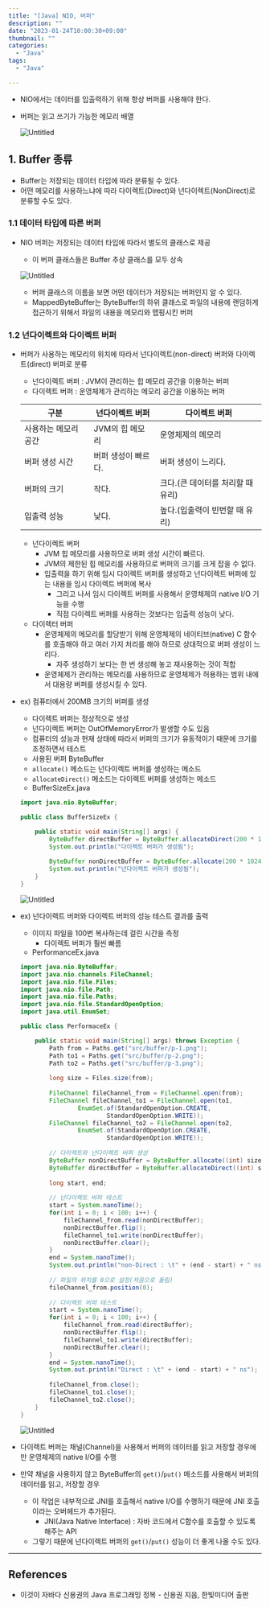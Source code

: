 ```yaml
---
title: "[Java] NIO, 버퍼"
description: ""
date: "2023-01-24T10:00:30+09:00"
thumbnail: ""
categories:
  - "Java"
tags:
  - "Java"

---
```

<!--more-->

- NIO에서는 데이터를 입출력하기 위해 항상 버퍼를 사용해야 한다.
- 버퍼는 읽고 쓰기가 가능한 메모리 배열
    
    ![Untitled](/images/lang_java/NIO/버퍼/Untitled.png)
    

## 1. Buffer 종류

- Buffer는 저장되는 데이터 타입에 따라 분류될 수 있다.
- 어떤 메모리를 사용하느냐에 따라 다이렉트(Direct)와 넌다이렉트(NonDirect)로 분류할 수도 있다.

### 1.1 데이터 타입에 따른 버퍼

- NIO 버퍼는 저장되는 데이터 타입에 따라서 별도의 클래스로 제공
    - 이 버퍼 클래스들은 Buffer 추상 클래스를 모두 상속
    
    ![Untitled](/images/lang_java/NIO/버퍼/Untitled%201.png)
    
    - 버퍼 클래스의 이름을 보면 어떤 데이터가 저장되는 버퍼인지 알 수 있다.
    - MappedByteBuffer는 ByteBuffer의 하위 클래스로 파일의 내용에 랜덤하게 접근하기 위해서 파일의 내용을 메모리와 맵핑시킨 버퍼

### 1.2 넌다이렉트와 다이렉트 버퍼

- 버퍼가 사용하는 메모리의 위치에 따라서 넌다이렉트(non-direct) 버퍼와 다이렉트(direct) 버퍼로 분류
    - 넌다이렉트 버퍼 : JVM이 관리하는 힙 메모리 공간을 이용하는 버퍼
    - 다이렉트 버퍼 : 운영체제가 관리하는 메모리 공간을 이용하는 버퍼
    
    | 구분 | 넌다이렉트 버퍼 | 다이렉트 버퍼 |
    | --- | --- | --- |
    | 사용하는 메모리 공간 | JVM의 힙 메모리 | 운영체제의 메모리 |
    | 버퍼 생성 시간 | 버퍼 생성이 빠르다. | 버퍼 생성이 느리다. |
    | 버퍼의 크기 | 작다. | 크다.(큰 데이터를 처리할 때 유리) |
    | 입출력 성능 | 낮다. | 높다.(입출력이 빈번할 때 유리) |
    - 넌다이렉트 버퍼
        - JVM 힙 메모리를 사용하므로 버퍼 생성 시간이 빠르다.
        - JVM의 제한된 힙 메모리를 사용하므로 버퍼의 크기를 크게 잡을 수 없다.
        - 입출력을 하기 위해 임시 다이렉트 버퍼를 생성하고 넌다이렉트 버퍼에 있는 내용을 임시 다이렉트 버퍼에 복사
            - 그리고 나서 임시 다이렉트 버퍼를 사용해서 운영체제의 native I/O 기능을 수행
            - 직접 다이렉트 버퍼를 사용하는 것보다는 입출력 성능이 낮다.
    - 다이렉터 버퍼
        - 운영체제의 메모리를 할당받기 위해 운영체제의 네이티브(native) C 함수를 호출해야 하고 여러 가지 처리를 해야 하므로 상대적으로 버퍼 생성이 느리다.
            - 자주 생성하기 보다는 한 번 생성해 놓고 재사용하는 것이 적합
        - 운영체제가 관리하는 메모리를 사용하므로 운영체제가 허용하는 범위 내에서 대용량 버퍼를 생성시킬 수 있다.
- ex) 컴퓨터에서 200MB 크기의 버퍼를 생성
    - 다이렉트 버퍼는 정상적으로 생성
    - 넌다이렉트 버퍼는 OutOfMemoryError가 발생할 수도 있음
    - 컴퓨터의 성능과 현재 상태에 따라서 버퍼의 크기가 유동적이기 때문에 크기를 조정하면서 테스트
    - 사용된 버퍼 ByteBuffer
    - `allocate()` 메소드는 넌다이렉트 버퍼를 생성하는 메소드
    - `allocateDirect()` 메소드는 다이렉트 버퍼를 생성하는 메소드
    - BufferSizeEx.java
    
    ```java
    import java.nio.ByteBuffer;
    
    public class BufferSizeEx {
    
    	public static void main(String[] args) {
    		ByteBuffer directBuffer = ByteBuffer.allocateDirect(200 * 1024 * 1024);
    		System.out.println("다이렉트 버퍼가 생성됨");
    		
    		ByteBuffer nonDirectBuffer = ByteBuffer.allocate(200 * 1024 * 1024);
    		System.out.println("넌다이렉트 버퍼가 생성됨");
    	}
    }
    ```
    
    ![Untitled](/images/lang_java/NIO/버퍼/Untitled%202.png)
    
- ex) 넌다이렉트 버퍼와 다이렉트 버퍼의 성능 테스트 결과를 출력
    - 이미지 파일을 100번 복사하는데 걸린 시간을 측정
        - 다이렉트 버퍼가 훨씬 빠름
    - PerformanceEx.java
    
    ```java
    import java.nio.ByteBuffer;
    import java.nio.channels.FileChannel;
    import java.nio.file.Files;
    import java.nio.file.Path;
    import java.nio.file.Paths;
    import java.nio.file.StandardOpenOption;
    import java.util.EnumSet;
    
    public class PerformaceEx {
    
    	public static void main(String[] args) throws Exception {
    		Path from = Paths.get("src/buffer/p-1.png");
    		Path to1 = Paths.get("src/buffer/p-2.png");
    		Path to2 = Paths.get("src/buffer/p-3.png");
    		
    		long size = Files.size(from);
    		
    		FileChannel fileChannel_from = FileChannel.open(from);
    		FileChannel fileChannel_to1 = FileChannel.open(to1,
    				EnumSet.of(StandardOpenOption.CREATE,
    						StandardOpenOption.WRITE));
    		FileChannel fileChannel_to2 = FileChannel.open(to2,
    				EnumSet.of(StandardOpenOption.CREATE,
    						StandardOpenOption.WRITE));
    		
    		// 다이렉트와 넌다이렉트 버퍼 생성
    		ByteBuffer nonDirectBuffer = ByteBuffer.allocate((int) size);
    		ByteBuffer directBuffer = ByteBuffer.allocateDirect((int) size);
    		
    		long start, end;
    		
    		// 넌다이렉트 버퍼 테스트
    		start = System.nanoTime();
    		for(int i = 0; i < 100; i++) {
    			fileChannel_from.read(nonDirectBuffer);
    			nonDirectBuffer.flip();
    			fileChannel_to1.write(nonDirectBuffer);
    			nonDirectBuffer.clear();
    		}
    		end = System.nanoTime();
    		System.out.println("non-Direct : \t" + (end - start) + " ns");
    		
    		// 파일의 위치를 0으로 설정(처음으로 돌림)
    		fileChannel_from.position(0);
    		
    		// 다이렉트 버퍼 테스트
    		start = System.nanoTime();
    		for(int i = 0; i < 100; i++) {
    			fileChannel_from.read(directBuffer);
    			nonDirectBuffer.flip();
    			fileChannel_to1.write(directBuffer);
    			nonDirectBuffer.clear();
    		}
    		end = System.nanoTime();
    		System.out.println("Direct : \t" + (end - start) + " ns");
    		
    		fileChannel_from.close();
    		fileChannel_to1.close();
    		fileChannel_to2.close();
    	}
    }
    ```
    
    ![Untitled](/images/lang_java/NIO/버퍼/Untitled%203.png)
    
- 다이렉트 버퍼는 채널(Channel)을 사용해서 버퍼의 데이터를 읽고 저장할 경우에만 운영체제의 native I/O를 수행
- 만약 채널을 사용하지 않고 ByteBuffer의 `get()`/`put()` 메소드를 사용해서 버퍼의 데이터를 읽고, 저장할 경우
    - 이 작업은 내부적으로 JNI를 호출해서 native I/O를 수행하기 때문에 JNI 호출이라는 오버헤드가 추가된다.
        - JNI(Java Native Interface) : 자바 코드에서 C함수를 호출할 수 있도록 해주는 API
    - 그렇기 때문에 넌다이렉트 버퍼의 `get()`/`put()` 성능이 더 좋게 나올 수도 있다.

---

## References

- 이것이 자바다 신용권의 Java 프로그래밍 정복 - 신용권 지음, 한빛미디어 출판